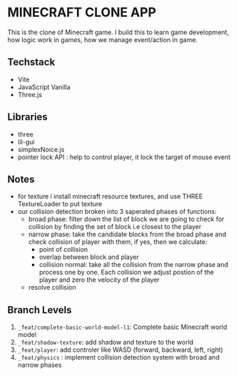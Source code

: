 # MINECRAFT CLONE APP

This is the clone of Minecraft game. I build this to learn game development, how logic work in games, how we manage event/action in game.

## Techstack

- Vite
- JavaScript Vanilla
- Three.js

## Libraries

- three
- lil-gui
- simplexNoice.js
- pointer lock API : help to control player, it lock the target of mouse event

## Notes

- for texture i install minecraft resource textures, and use THREE TextureLoader to put texture
- our collision detection broken into 3 saperated phases of functions:
  - broad phase: filter down the list of block we are going to check for collision by finding the set of block i.e closest to the player
  - narrow phase: take the candidate blocks from the broad phase and check collision of player with them, if yes, then we calculate:
    - point of collision
    - overlap between block and player
    - collision normal: take all the collision from the narrow phase and process one by one. Each collision we adjust postion of the player and zero the velocity of the player
  - resolve collision

## Branch Levels

1.  `_feat/complete-basic-world-model-l1`: Complete basic Minecraft world model
2.  `_feat/shadow-texture`: add shadow and texture to the world
3.  `_feat/player`: add controler like WASD (forward, backward, left, right)
4.  `_feat/physics` : implement collision detection system with broad and narrow phases
